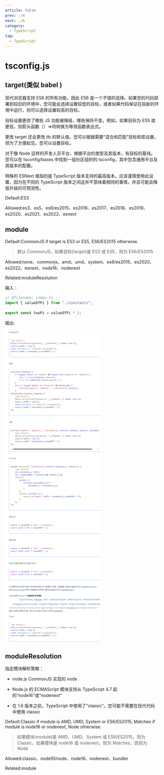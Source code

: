 ```yaml
---
article: false
prev: ./4
next: ./6
category:
  - TypeScript
tag:
  - TypeScript
---
```


# tsconfig.js

## target(类似 babel )

现代浏览器支持 ES6 的所有功能，因此 ES6 是一个不错的选择。如果您的代码部署到较旧的环境中，您可能会选择设置较低的目标，或者如果代码保证在较新的环境中运行，则可以选择设置较高的目标。

目标设置更改了哪些 JS 功能被降级，哪些保持不变。例如，如果目标为 ES5 或更低，则箭头函数（）=>将转换为等效函数表达式。

更改 target 还会更改 lib 的默认值。您可以根据需要“混合和匹配”目标和库设置，但为了方便起见，您可以设置目标。

对于像 Node 这样的开发人员平台，根据平台的类型及其版本，有目标的基线。您可以在 tsconfig/bases 中找到一组社区组织的 tsconfig，其中包含通用平台及其版本的配置。

特殊的 ESNext 值指的是 TypeScript 版本支持的最高版本。应该谨慎使用此设置，因为在不同的 TypeScript 版本之间这并不意味着相同的事情，并且可能会降低升级的可预测性。

Default:ES3

Allowed:es3、es5、es6/es2015、es2016、es2017、es2018、es2019、es2020、es2021、es2022、esnext

## module

Default:CommonJS if target is ES3 or ES5, ES6/ES2015 otherwise.

> 默认 CommonJS，如果目标(target)是 ES3 或 ES5，则为 ES6/ES2015

Allowed:none、commonjs、amd、umd、system、es6/es2015、es2020、es2022、esnext、node16、nodenext

Related:moduleResolution

输入：

```ts
// @filename: index.ts
import { valueOfPi } from "./constants";

export const twoPi = valueOfPi * 2;
```

输出:

![module](./img/module.jpg)

## moduleResolution

指定模块解析策略：

- node.js CommonJS 实现的 node

- Node.js 的 ECMAScript 模块支持从 TypeScript 4.7 起的“node16”或“nodenext”

- 在 1.6 版本之前，TypeScript 中使用了“classic”。您可能不需要在现代代码中使用 classic

Default:Classic if module is AMD, UMD, System or ES6/ES2015, Matches if module is node16 or nodenext, Node otherwise.

> 如果模块(module)是 AMD、UMD、System 或 ES6/ES2015，则为 Classic，如果模块是 node16 或 nodenext，则为 Matches，否则为 Node

Allowed:classic、node10/node、node16、nodenext、bundler

Related:module
